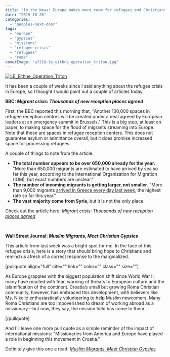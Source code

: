 ```yaml
---
title: "In the News: Europe makes more room for refugees and Christians are welcoming the stranger"
date: "2015-10-26"
categories: 
  - "peoples-next-door"
tags: 
  - "europe"
  - "gypsies"
  - "missions"
  - "refugee-crisis"
  - "refugees"
  - "roma"
coverImage: "af218-le_eithne_operation_triton.jpg"
---
```


[![LE_Eithne_Operation_Triton](images/af218-le_eithne_operation_triton.jpg)](https://keelancook.files.wordpress.com/2020/08/af218-le_eithne_operation_triton.jpg)

It has been a couple of weeks since I said anything about the refugee crisis in Europe, so I thought I would point out a couple of articles today.

**BBC: _Migrant crisis: Thousands of new reception places agreed_**

First, the BBC reported this morning that, "Another 100,000 spaces in refugee reception centres will be created under a deal agreed by European leaders at an emergency summit in Brussels." This is a big step, at least on paper, to making space for the flood of migrants streaming into Europe. Note that these are spaces in refugee reception centers. This does not guarantee asylum or admittance overall, but it does promise increased space for processing refugees.

A couple of things to note from the article:

- **The total number appears to be over 650,000 already for the year.** "More than 650,000 migrants are estimated to have arrived by sea so far this year, according to the International Organization for Migration (IOM), but exact numbers are unclear."
- **The number of incoming migrants is getting larger, not smaller.** "More than 9,000 migrants [arrived in Greece every day last week](https://www.iom.int/news/greece-records-highest-weekly-migration-inflows-2015-so-far), the highest rate so far this year."
- **The vast majority come from Syria**, but it is not the only place.

Check out the article here: _[Migrant crisis: Thousands of new reception places agreed](http://www.bbc.com/news/world-europe-34634214)_

 

**Wall Street Journal: _Muslim Migrants, Meet Christian Gypsies_**

This article from last week was a bright spot for me. In the face of this refugee crisis, here is a story that should bring hope to Christians and remind us afresh of a correct response to the marginalized.

\[pullquote align="full" cite="" link="" color="" class="" size=""\]

As Europe grapples with the biggest population shift since World War II, many have reacted with fear, warning of threats to European culture and the Islamification of the continent. Croatia’s small but growing Roma Christian community, however, has embraced this development, with believers like Ms. Nikolić enthusiastically volunteering to help Muslim newcomers. Many Roma Christians are too impoverished to dream of working abroad as a missionary—but now, they say, the mission field has come to them.

\[/pullquote\]

And I'll leave one more pull quote as a simple reminder of the impact of international missions: "Missionaries from America and Europe have played a role in beginning this movement in Croatia."

Definitely give this one a read: _[Muslim Migrants, Meet Christian Gypsies](http://www.wsj.com/articles/muslim-migrants-meet-christian-gypsies-1445556478)_
